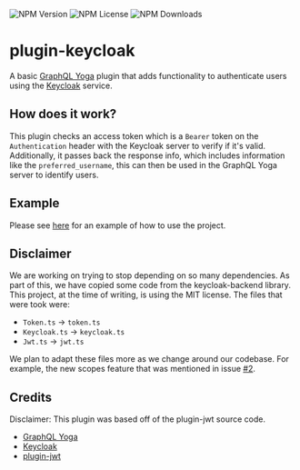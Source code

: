 ![NPM Version](https://img.shields.io/npm/v/%40nexirift%2Fplugin-keycloak)
![NPM License](https://img.shields.io/npm/l/%40nexirift%2Fplugin-keycloak)
![NPM Downloads](https://img.shields.io/npm/dt/%40nexirift%2Fplugin-keycloak)

# plugin-keycloak
A basic [GraphQL Yoga](https://github.com/dotansimha/graphql-yoga) plugin that adds functionality to authenticate users using the [Keycloak](https://www.keycloak.org/) service.

## How does it work?

This plugin checks an access token which is a `Bearer` token on the `Authentication` header with the Keycloak server to verify if it's valid. Additionally, it passes back the response info, which includes information like the `preferred_username`, this can then be used in the GraphQL Yoga server to identify users.

## Example

Please see [here](https://github.com/Nexirift/plugin-keycloak-example) for an example of how to use the project.

## Disclaimer

We are working on trying to stop depending on so many dependencies. As part of this, we have copied some code from the keycloak-backend library. This project, at the time of writing, is using the MIT license. The files that were took were:

- `Token.ts` -> `token.ts`
- `Keycloak.ts` -> `keycloak.ts`
- `Jwt.ts` -> `jwt.ts`

We plan to adapt these files more as we change around our codebase. For example, the new scopes feature that was mentioned in issue [#2](https://github.com/Nexirift/plugin-keycloak/issues/2).

## Credits

Disclaimer: This plugin was based off of the plugin-jwt source code.

- [GraphQL Yoga](https://github.com/dotansimha/graphql-yoga)
- [Keycloak](https://www.keycloak.org/)
- [plugin-jwt](https://github.com/dotansimha/graphql-yoga/tree/main/packages/plugins/jwt)

